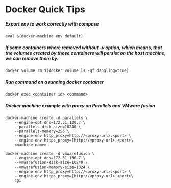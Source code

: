 # Docker Quick Tips
##### Export env to work correctly with compose
    eval $(docker-machine env default)
##### If some containers where removed without -v option, which means, that the volumes created by those containers will persist on the host machine, we can remove them by:
    docker volume rm $(docker volume ls -qf dangling=true)
##### Run command on a running docker container
    docker exec <container id> <command>
##### Docker machine example with proxy on Parallels and VMware fusion
    docker-machine create -d parallels \ 
        --engine-opt dns=172.31.130.7 \ 
        --parallels-disk-size=10240 \ 
        --parallels-memory=256 \ 
        --engine-env http_proxy=http://<proxy-url>:<port> \ 
        --engine-env https_proxy=[http://<proxy-url>:<port>\ 
        <machine-name> 

    docker-machine create -d vmwarefusion \ 
        --engine-opt dns=172.31.130.7 \ 
        --vmwarefusion-disk-size=10240 \ 
        --vmwarefusion-memory-size=1024 \ 
        --engine-env http_proxy=http://<proxy-url>:<port> \ 
        --engine-env https_proxy=[http://<proxy-url>:<port>\ 
        cgi 

